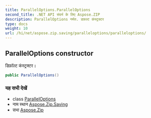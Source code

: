 ```yaml
---
title: ParallelOptions.ParallelOptions
second_title: .NET API संदर्भ के लिए Aspose.ZIP
description: ParallelOptions नर्मत. डफ़ल्ट कंस्ट्रक्टर
type: docs
weight: 10
url: /hi/net/aspose.zip.saving/paralleloptions/paralleloptions/
---
```

## ParallelOptions constructor

डिफ़ॉल्ट कंस्ट्रक्टर।

```csharp
public ParallelOptions()
```

### यह सभी देखें

* class [ParallelOptions](../)
* नाम स्थान [Aspose.Zip.Saving](../../paralleloptions/)
* सभा [Aspose.Zip](../../../)


